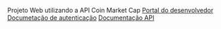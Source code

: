 Projeto Web utilizando a API Coin Market Cap 
 [Portal do desenvolvedor](https://pro.coinmarketcap.com/account) 
 [Documetação de autenticação](https://coinmarketcap.com/api/documentation/v1/#section/Authentication) 
 [Documentação API](https://coinmarketcap.com/api/documentation/v1/#)